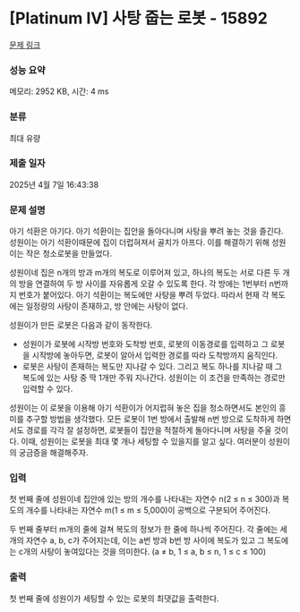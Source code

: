 # [Platinum IV] 사탕 줍는 로봇 - 15892 

[문제 링크](https://www.acmicpc.net/problem/15892) 

### 성능 요약

메모리: 2952 KB, 시간: 4 ms

### 분류

최대 유량

### 제출 일자

2025년 4월 7일 16:43:38

### 문제 설명

<p>아기 석환은 아기다. 아기 석환이는 집안을 돌아다니며 사탕을 뿌려 놓는 것을 즐긴다. 성원이는 아기 석환이때문에 집이 더럽혀져서 골치가 아프다. 이를 해결하기 위해 성원이는 작은 청소로봇을 만들었다.</p>

<p>성원이네 집은 n개의 방과 m개의 복도로 이루어져 있고, 하나의 복도는 서로 다른 두 개의 방을 연결하여 두 방 사이를 자유롭게 오갈 수 있도록 한다. 각 방에는 1번부터 n번까지 번호가 붙어있다. 아기 석환이는 복도에만 사탕을 뿌려 두었다. 따라서 현재 각 복도에는 일정량의 사탕이 존재하고, 방 안에는 사탕이 없다.</p>

<p>성원이가 만든 로봇은 다음과 같이 동작한다.</p>

<ul>
	<li>성원이가 로봇에 시작방 번호와 도착방 번호, 로봇의 이동경로를 입력하고 그 로봇을 시작방에 놓아두면, 로봇이 알아서 입력한 경로를 따라 도착방까지 움직인다.</li>
	<li>로봇은 사탕이 존재하는 복도만 지나갈 수 있다. 그리고 복도 하나를 지나갈 때 그 복도에 있는 사탕 중 딱 1개만 주워 지나간다. 성원이는 이 조건을 만족하는 경로만 입력할 수 있다.</li>
</ul>

<p>성원이는 이 로봇을 이용해 아기 석환이가 어지럽혀 놓은 집을 청소하면서도 본인의 흥미를 추구할 방법을 생각했다. 모든 로봇이 1번 방에서 출발해 n번 방으로 도착하게 하면서도 경로를 각각 잘 설정하면, 로봇들이 집안을 적절하게 돌아다니며 사탕을 주울 것이다. 이때, 성원이는 로봇을 최대 몇 개나 세팅할 수 있을지를 알고 싶다. 여러분이 성원이의 궁금증을 해결해주자.</p>

### 입력 

 <p>첫 번째 줄에 성원이네 집안에 있는 방의 개수를 나타내는 자연수 n(2 ≤ n ≤ 300)과 복도의 개수를 나타내는 자연수 m(1 ≤ m ≤ 5,000)이 공백으로 구분되어 주어진다.</p>

<p>두 번째 줄부터 m개의 줄에 걸쳐 복도의 정보가 한 줄에 하나씩 주어진다. 각 줄에는 세 개의 자연수 a, b, c가 주어지는데, 이는 a번 방과 b번 방 사이에 복도가 있고 그 복도에는 c개의 사탕이 놓여있다는 것을 의미한다. (a ≠ b,  1 ≤ a, b ≤ n,  1 ≤ c ≤ 100)</p>

### 출력 

 <p>첫 번째 줄에 성원이가 세팅할 수 있는 로봇의 최댓값을 출력한다.</p>

